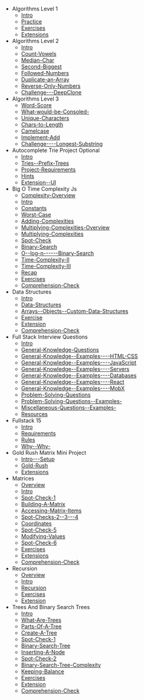- Algorithms   Level 1
  - [Intro](./algorithms---data-structures/algorithms---level-1/Intro.md)
  - [Practice](./algorithms---data-structures/algorithms---level-1/Practice.md)
  - [Exercises](./algorithms---data-structures/algorithms---level-1/Exercises.md)
  - [Extensions](./algorithms---data-structures/algorithms---level-1/Extensions.md)
- Algorithms   Level 2
  - [Intro](./algorithms---data-structures/algorithms---level-2/Intro.md)
  - [Count-Vowels](./algorithms---data-structures/algorithms---level-2/Count-Vowels.md)
  - [Median-Char](./algorithms---data-structures/algorithms---level-2/Median-Char.md)
  - [Second-Biggest](./algorithms---data-structures/algorithms---level-2/Second-Biggest.md)
  - [Followed-Numbers](./algorithms---data-structures/algorithms---level-2/Followed-Numbers.md)
  - [Duplicate-an-Array](./algorithms---data-structures/algorithms---level-2/Duplicate-an-Array.md)
  - [Reverse-Only-Numbers](./algorithms---data-structures/algorithms---level-2/Reverse-Only-Numbers.md)
  - [Challenge---DeepClone](./algorithms---data-structures/algorithms---level-2/Challenge---DeepClone.md)
- Algorithms   Level 3
  - [Word-Score](./algorithms---data-structures/algorithms---level-3/Word-Score.md)
  - [What-would-be-Consoled-](./algorithms---data-structures/algorithms---level-3/What-would-be-Consoled-.md)
  - [Unique-Characters](./algorithms---data-structures/algorithms---level-3/Unique-Characters.md)
  - [Chars-to-Length](./algorithms---data-structures/algorithms---level-3/Chars-to-Length.md)
  - [Camelcase](./algorithms---data-structures/algorithms---level-3/Camelcase.md)
  - [Implement-Add](./algorithms---data-structures/algorithms---level-3/Implement-Add.md)
  - [Challenge----Longest-Substring](./algorithms---data-structures/algorithms---level-3/Challenge----Longest-Substring.md)
- Autocomplete Trie Project  Optional 
  - [Intro](./algorithms---data-structures/autocomplete-trie-project--optional-/Intro.md)
  - [Tries--Prefix-Trees](./algorithms---data-structures/autocomplete-trie-project--optional-/Tries--Prefix-Trees.md)
  - [Project-Requirements](./algorithms---data-structures/autocomplete-trie-project--optional-/Project-Requirements.md)
  - [Hints](./algorithms---data-structures/autocomplete-trie-project--optional-/Hints.md)
  - [Extension--UI](./algorithms---data-structures/autocomplete-trie-project--optional-/Extension--UI.md)
- Big O   Time Complexity  Js 
  - [Complexity-Overview](./algorithms---data-structures/big-o---time-complexity--js-/Complexity-Overview.md)
  - [Intro](./algorithms---data-structures/big-o---time-complexity--js-/Intro.md)
  - [Constants](./algorithms---data-structures/big-o---time-complexity--js-/Constants.md)
  - [Worst-Case](./algorithms---data-structures/big-o---time-complexity--js-/Worst-Case.md)
  - [Adding-Complexities](./algorithms---data-structures/big-o---time-complexity--js-/Adding-Complexities.md)
  - [Multiplying-Complexities-Overview](./algorithms---data-structures/big-o---time-complexity--js-/Multiplying-Complexities-Overview.md)
  - [Multiplying-Complexities](./algorithms---data-structures/big-o---time-complexity--js-/Multiplying-Complexities.md)
  - [Spot-Check](./algorithms---data-structures/big-o---time-complexity--js-/Spot-Check.md)
  - [Binary-Search](./algorithms---data-structures/big-o---time-complexity--js-/Binary-Search.md)
  - [O--log-n------Binary-Search](./algorithms---data-structures/big-o---time-complexity--js-/O--log-n------Binary-Search.md)
  - [Time-Complexity-II](./algorithms---data-structures/big-o---time-complexity--js-/Time-Complexity-II.md)
  - [Time-Complexity-III](./algorithms---data-structures/big-o---time-complexity--js-/Time-Complexity-III.md)
  - [Recap](./algorithms---data-structures/big-o---time-complexity--js-/Recap.md)
  - [Exercises](./algorithms---data-structures/big-o---time-complexity--js-/Exercises.md)
  - [Comprehension-Check](./algorithms---data-structures/big-o---time-complexity--js-/Comprehension-Check.md)
- Data Structures
  - [Intro](./algorithms---data-structures/data-structures/Intro.md)
  - [Data-Structures](./algorithms---data-structures/data-structures/Data-Structures.md)
  - [Arrays--Objects--Custom-Data-Structures](./algorithms---data-structures/data-structures/Arrays--Objects--Custom-Data-Structures.md)
  - [Exercise](./algorithms---data-structures/data-structures/Exercise.md)
  - [Extension](./algorithms---data-structures/data-structures/Extension.md)
  - [Comprehension-Check](./algorithms---data-structures/data-structures/Comprehension-Check.md)
- Full Stack Interview Questions
  - [Intro](./algorithms---data-structures/full-stack-interview-questions/Intro.md)
  - [General-Knowledge-Questions](./algorithms---data-structures/full-stack-interview-questions/General-Knowledge-Questions.md)
  - [General-Knowledge--Examples----HTML-CSS](./algorithms---data-structures/full-stack-interview-questions/General-Knowledge--Examples----HTML-CSS.md)
  - [General-Knowledge--Examples----JavaScript](./algorithms---data-structures/full-stack-interview-questions/General-Knowledge--Examples----JavaScript.md)
  - [General-Knowledge--Examples----Servers](./algorithms---data-structures/full-stack-interview-questions/General-Knowledge--Examples----Servers.md)
  - [General-Knowledge--Examples----Databases](./algorithms---data-structures/full-stack-interview-questions/General-Knowledge--Examples----Databases.md)
  - [General-Knowledge--Examples----React](./algorithms---data-structures/full-stack-interview-questions/General-Knowledge--Examples----React.md)
  - [General-Knowledge--Examples----MobX](./algorithms---data-structures/full-stack-interview-questions/General-Knowledge--Examples----MobX.md)
  - [Problem-Solving-Questions](./algorithms---data-structures/full-stack-interview-questions/Problem-Solving-Questions.md)
  - [Problem-Solving-Questions--Examples-](./algorithms---data-structures/full-stack-interview-questions/Problem-Solving-Questions--Examples-.md)
  - [Miscellaneous-Questions--Examples-](./algorithms---data-structures/full-stack-interview-questions/Miscellaneous-Questions--Examples-.md)
  - [Resources](./algorithms---data-structures/full-stack-interview-questions/Resources.md)
- Fullstack 15
  - [Intro](./algorithms---data-structures/fullstack-15/Intro.md)
  - [Requirements](./algorithms---data-structures/fullstack-15/Requirements.md)
  - [Rules](./algorithms---data-structures/fullstack-15/Rules.md)
  - [Why--Why-](./algorithms---data-structures/fullstack-15/Why--Why-.md)
- Gold Rush  Matrix Mini Project
  - [Intro---Setup](./algorithms---data-structures/gold-rush--matrix-mini-project/Intro---Setup.md)
  - [Gold-Rush](./algorithms---data-structures/gold-rush--matrix-mini-project/Gold-Rush.md)
  - [Extensions](./algorithms---data-structures/gold-rush--matrix-mini-project/Extensions.md)
- Matrices
  - [Overview](./algorithms---data-structures/matrices/Overview.md)
  - [Intro](./algorithms---data-structures/matrices/Intro.md)
  - [Spot-Check-1](./algorithms---data-structures/matrices/Spot-Check-1.md)
  - [Building-A-Matrix](./algorithms---data-structures/matrices/Building-A-Matrix.md)
  - [Accessing-Matrix-Items](./algorithms---data-structures/matrices/Accessing-Matrix-Items.md)
  - [Spot-Checks-2--3---4](./algorithms---data-structures/matrices/Spot-Checks-2--3---4.md)
  - [Coordinates](./algorithms---data-structures/matrices/Coordinates.md)
  - [Spot-Check-5](./algorithms---data-structures/matrices/Spot-Check-5.md)
  - [Modifying-Values](./algorithms---data-structures/matrices/Modifying-Values.md)
  - [Spot-Check-6](./algorithms---data-structures/matrices/Spot-Check-6.md)
  - [Exercises](./algorithms---data-structures/matrices/Exercises.md)
  - [Extensions](./algorithms---data-structures/matrices/Extensions.md)
  - [Comprehension-Check](./algorithms---data-structures/matrices/Comprehension-Check.md)
- Recursion
  - [Overview](./algorithms---data-structures/recursion/Overview.md)
  - [Intro](./algorithms---data-structures/recursion/Intro.md)
  - [Recursion](./algorithms---data-structures/recursion/Recursion.md)
  - [Exercises](./algorithms---data-structures/recursion/Exercises.md)
  - [Extension](./algorithms---data-structures/recursion/Extension.md)
- Trees And Binary Search Trees
  - [Intro](./algorithms---data-structures/trees-and-binary-search-trees/Intro.md)
  - [What-Are-Trees](./algorithms---data-structures/trees-and-binary-search-trees/What-Are-Trees.md)
  - [Parts-Of-A-Tree](./algorithms---data-structures/trees-and-binary-search-trees/Parts-Of-A-Tree.md)
  - [Create-A-Tree](./algorithms---data-structures/trees-and-binary-search-trees/Create-A-Tree.md)
  - [Spot-Check-1](./algorithms---data-structures/trees-and-binary-search-trees/Spot-Check-1.md)
  - [Binary-Search-Tree](./algorithms---data-structures/trees-and-binary-search-trees/Binary-Search-Tree.md)
  - [Inserting-A-Node](./algorithms---data-structures/trees-and-binary-search-trees/Inserting-A-Node.md)
  - [Spot-Check-2](./algorithms---data-structures/trees-and-binary-search-trees/Spot-Check-2.md)
  - [Binary-Search-Tree-Complexity](./algorithms---data-structures/trees-and-binary-search-trees/Binary-Search-Tree-Complexity.md)
  - [Keeping-Balance](./algorithms---data-structures/trees-and-binary-search-trees/Keeping-Balance.md)
  - [Exercises](./algorithms---data-structures/trees-and-binary-search-trees/Exercises.md)
  - [Extension](./algorithms---data-structures/trees-and-binary-search-trees/Extension.md)
  - [Comprehension-Check](./algorithms---data-structures/trees-and-binary-search-trees/Comprehension-Check.md)

